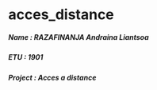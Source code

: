 # acces_distance

<div>
    <h5> Name : RAZAFINANJA Andraina Liantsoa </h5>
    <h5> ETU : 1901 </h5>
    <h5> Project : Acces a distance </h5>
</div>




